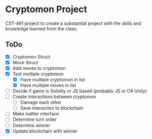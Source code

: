 # Cryptomon Project
CST-461 project to create a substantial project with the skills and knowledge learned from the class. 

## ToDo

- [X] Cryptomon Struct
- [X] Move Struct
- [X] Add moves to cryptomon
- [X] Test multiple cryptomon
  - [X] Have multiple cryptomon in list
  - [X] Have multiple moves in list
- [ ] Decide if game is Solidity or JS based (probably JS or C# Unity)
- [ ] Create interactions between cryptomon
  - [ ] Damage each other
  - [ ] Save interaction to blockchain
- [ ] Make battler interface
- [ ] Determine turn order
- [ ] Determine winner
- [X] Update blockchain with winner

